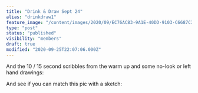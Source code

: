 ```yaml
---
title: "Drink & Draw Sept 24"
alias: "drinkdraw1"
feature_image: "/content/images/2020/09/EC76AC83-9A1E-40DD-9103-C6687C3FF570.jpeg"
type: "post"
status: "published"
visibility: "members"
draft: true
modified: "2020-09-25T22:07:06.000Z"
---
```



<figure class="kg-card kg-gallery-card kg-width-wide"><div class="kg-gallery-container"><div class="kg-gallery-row"><div class="kg-gallery-image">
<a src="/content/images/2020/09/EF561EF3-E101-4C1D-BD23-D39317DF2752.jpeg" width="2000" height="2667" loading="lazy" alt srcset="/content/images/size/w600/2020/09/EF561EF3-E101-4C1D-BD23-D39317DF2752.jpeg 600w, /content/images/size/w1000/2020/09/EF561EF3-E101-4C1D-BD23-D39317DF2752.jpeg 1000w, /content/images/size/w1600/2020/09/EF561EF3-E101-4C1D-BD23-D39317DF2752.jpeg 1600w, /content/images/size/w2400/2020/09/EF561EF3-E101-4C1D-BD23-D39317DF2752.jpeg 2400w" sizes="(min-width: 720px) 720px"></div><div class="kg-gallery-image">
<a src="/content/images/2020/09/76588B1C-F841-42E8-8815-2F4510A65344.jpeg" width="2000" height="2667" loading="lazy" alt srcset="/content/images/size/w600/2020/09/76588B1C-F841-42E8-8815-2F4510A65344.jpeg 600w, /content/images/size/w1000/2020/09/76588B1C-F841-42E8-8815-2F4510A65344.jpeg 1000w, /content/images/size/w1600/2020/09/76588B1C-F841-42E8-8815-2F4510A65344.jpeg 1600w, /content/images/size/w2400/2020/09/76588B1C-F841-42E8-8815-2F4510A65344.jpeg 2400w" sizes="(min-width: 720px) 720px"></div><div class="kg-gallery-image">
<a src="/content/images/2020/09/9DEDD80E-E62F-4889-904B-8AF967A4C2C1.jpeg" width="2000" height="2667" loading="lazy" alt srcset="/content/images/size/w600/2020/09/9DEDD80E-E62F-4889-904B-8AF967A4C2C1.jpeg 600w, /content/images/size/w1000/2020/09/9DEDD80E-E62F-4889-904B-8AF967A4C2C1.jpeg 1000w, /content/images/size/w1600/2020/09/9DEDD80E-E62F-4889-904B-8AF967A4C2C1.jpeg 1600w, /content/images/size/w2400/2020/09/9DEDD80E-E62F-4889-904B-8AF967A4C2C1.jpeg 2400w" sizes="(min-width: 720px) 720px"></div></div><div class="kg-gallery-row"><div class="kg-gallery-image">
<a src="/content/images/2020/09/55C511AE-D8C9-40B9-B2CC-07EA78BA648C.jpeg" width="2000" height="2667" loading="lazy" alt srcset="/content/images/size/w600/2020/09/55C511AE-D8C9-40B9-B2CC-07EA78BA648C.jpeg 600w, /content/images/size/w1000/2020/09/55C511AE-D8C9-40B9-B2CC-07EA78BA648C.jpeg 1000w, /content/images/size/w1600/2020/09/55C511AE-D8C9-40B9-B2CC-07EA78BA648C.jpeg 1600w, /content/images/size/w2400/2020/09/55C511AE-D8C9-40B9-B2CC-07EA78BA648C.jpeg 2400w" sizes="(min-width: 720px) 720px"></div><div class="kg-gallery-image">
<a src="/content/images/2020/09/D91A7C7B-9F20-47F0-B5A8-68BEA36CB186.jpeg" width="2000" height="2667" loading="lazy" alt srcset="/content/images/size/w600/2020/09/D91A7C7B-9F20-47F0-B5A8-68BEA36CB186.jpeg 600w, /content/images/size/w1000/2020/09/D91A7C7B-9F20-47F0-B5A8-68BEA36CB186.jpeg 1000w, /content/images/size/w1600/2020/09/D91A7C7B-9F20-47F0-B5A8-68BEA36CB186.jpeg 1600w, /content/images/size/w2400/2020/09/D91A7C7B-9F20-47F0-B5A8-68BEA36CB186.jpeg 2400w" sizes="(min-width: 720px) 720px"></div></div></div>
</figure><p>And the 10 / 15 second scribbles from the warm up and some no-look or left hand drawings:</p>
<figure class="kg-card kg-gallery-card kg-width-wide"><div class="kg-gallery-container"><div class="kg-gallery-row"><div class="kg-gallery-image">
<a src="/content/images/2020/09/120009B8-90DF-404F-91B0-8650507F4D96.jpeg" width="2000" height="1500" loading="lazy" alt srcset="/content/images/size/w600/2020/09/120009B8-90DF-404F-91B0-8650507F4D96.jpeg 600w, /content/images/size/w1000/2020/09/120009B8-90DF-404F-91B0-8650507F4D96.jpeg 1000w, /content/images/size/w1600/2020/09/120009B8-90DF-404F-91B0-8650507F4D96.jpeg 1600w, /content/images/size/w2400/2020/09/120009B8-90DF-404F-91B0-8650507F4D96.jpeg 2400w" sizes="(min-width: 720px) 720px"></div><div class="kg-gallery-image">
<a src="/content/images/2020/09/17DFBDD7-E065-4A7B-AAFF-1FBD025AADD9.jpeg" width="2000" height="1500" loading="lazy" alt srcset="/content/images/size/w600/2020/09/17DFBDD7-E065-4A7B-AAFF-1FBD025AADD9.jpeg 600w, /content/images/size/w1000/2020/09/17DFBDD7-E065-4A7B-AAFF-1FBD025AADD9.jpeg 1000w, /content/images/size/w1600/2020/09/17DFBDD7-E065-4A7B-AAFF-1FBD025AADD9.jpeg 1600w, /content/images/size/w2400/2020/09/17DFBDD7-E065-4A7B-AAFF-1FBD025AADD9.jpeg 2400w" sizes="(min-width: 720px) 720px"></div><div class="kg-gallery-image">
<a src="/content/images/2020/09/78CB2CD8-AE01-45EC-99B7-A344E4F0F4E3.jpeg" width="2000" height="1500" loading="lazy" alt srcset="/content/images/size/w600/2020/09/78CB2CD8-AE01-45EC-99B7-A344E4F0F4E3.jpeg 600w, /content/images/size/w1000/2020/09/78CB2CD8-AE01-45EC-99B7-A344E4F0F4E3.jpeg 1000w, /content/images/size/w1600/2020/09/78CB2CD8-AE01-45EC-99B7-A344E4F0F4E3.jpeg 1600w, /content/images/size/w2400/2020/09/78CB2CD8-AE01-45EC-99B7-A344E4F0F4E3.jpeg 2400w" sizes="(min-width: 720px) 720px"></div></div><div class="kg-gallery-row"><div class="kg-gallery-image">
<a src="/content/images/2020/09/B078919B-2F1A-4B21-BCC4-E1EB0EDA8F14.jpeg" width="2000" height="1500" loading="lazy" alt srcset="/content/images/size/w600/2020/09/B078919B-2F1A-4B21-BCC4-E1EB0EDA8F14.jpeg 600w, /content/images/size/w1000/2020/09/B078919B-2F1A-4B21-BCC4-E1EB0EDA8F14.jpeg 1000w, /content/images/size/w1600/2020/09/B078919B-2F1A-4B21-BCC4-E1EB0EDA8F14.jpeg 1600w, /content/images/size/w2400/2020/09/B078919B-2F1A-4B21-BCC4-E1EB0EDA8F14.jpeg 2400w" sizes="(min-width: 720px) 720px"></div><div class="kg-gallery-image">
<a src="/content/images/2020/09/BD6D9122-6537-4AF5-852E-FDAB6D1A7D09.jpeg" width="2000" height="1500" loading="lazy" alt srcset="/content/images/size/w600/2020/09/BD6D9122-6537-4AF5-852E-FDAB6D1A7D09.jpeg 600w, /content/images/size/w1000/2020/09/BD6D9122-6537-4AF5-852E-FDAB6D1A7D09.jpeg 1000w, /content/images/size/w1600/2020/09/BD6D9122-6537-4AF5-852E-FDAB6D1A7D09.jpeg 1600w, /content/images/size/w2400/2020/09/BD6D9122-6537-4AF5-852E-FDAB6D1A7D09.jpeg 2400w" sizes="(min-width: 720px) 720px"></div><div class="kg-gallery-image">
<a src="/content/images/2020/09/F5FE7BD7-9FDE-4F21-B4E9-72E6AA5C0901.jpeg" width="2000" height="1500" loading="lazy" alt srcset="/content/images/size/w600/2020/09/F5FE7BD7-9FDE-4F21-B4E9-72E6AA5C0901.jpeg 600w, /content/images/size/w1000/2020/09/F5FE7BD7-9FDE-4F21-B4E9-72E6AA5C0901.jpeg 1000w, /content/images/size/w1600/2020/09/F5FE7BD7-9FDE-4F21-B4E9-72E6AA5C0901.jpeg 1600w, /content/images/size/w2400/2020/09/F5FE7BD7-9FDE-4F21-B4E9-72E6AA5C0901.jpeg 2400w" sizes="(min-width: 720px) 720px"></div></div></div>
</figure><p>And see if you can match this pic with a sketch:</p>
<figure class="kg-card kg-gallery-card kg-width-wide"><div class="kg-gallery-container"><div class="kg-gallery-row"><div class="kg-gallery-image">
<a src="/content/images/2020/09/E919B5F9-F1B8-448F-A49B-4E72A698BFC9.jpeg" width="2000" height="870" loading="lazy" alt srcset="/content/images/size/w600/2020/09/E919B5F9-F1B8-448F-A49B-4E72A698BFC9.jpeg 600w, /content/images/size/w1000/2020/09/E919B5F9-F1B8-448F-A49B-4E72A698BFC9.jpeg 1000w, /content/images/size/w1600/2020/09/E919B5F9-F1B8-448F-A49B-4E72A698BFC9.jpeg 1600w, /content/images/2020/09/E919B5F9-F1B8-448F-A49B-4E72A698BFC9.jpeg 2329w" sizes="(min-width: 1200px) 1200px"></div></div></div>
</figure>
